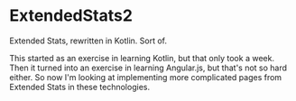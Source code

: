 # ExtendedStats2

Extended Stats, rewritten in Kotlin. Sort of.

This started as an exercise in learning Kotlin, but that only took a week.
Then it turned into an exercise in learning Angular.js, but that's not so hard either.
So now I'm looking at implementing more complicated pages from Extended Stats in these technologies.
